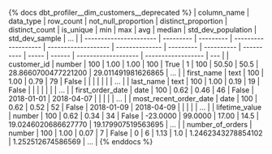 {% docs dbt_profiler__dim_customers__deprecated  %}
| column_name            | data_type | row_count | not_null_proportion | distinct_proportion | distinct_count | is_unique | min        | max        |   avg | median |  std_dev_population |     std_dev_sample | ... |
| ---------------------- | --------- | --------- | ------------------- | ------------------- | -------------- | --------- | ---------- | ---------- | ----- | ------ | ------------------- | ------------------ | --- |
| customer_id            | number    |       100 |                1.00 |                1.00 |            100 |      True | 1          | 100        | 50.50 |   50.5 | 28.8660700477221200 | 29.011491981626865 | ... |
| first_name             | text      |       100 |                1.00 |                0.79 |             79 |     False |            |            |       |        |                     |                    | ... |
| last_name              | text      |       100 |                1.00 |                0.19 |             19 |     False |            |            |       |        |                     |                    | ... |
| first_order_date       | date      |       100 |                0.62 |                0.46 |             46 |     False | 2018-01-01 | 2018-04-07 |       |        |                     |                    | ... |
| most_recent_order_date | date      |       100 |                0.62 |                0.52 |             52 |     False | 2018-01-09 | 2018-04-09 |       |        |                     |                    | ... |
| lifetime_value         | number    |       100 |                0.62 |                0.34 |             34 |     False | -23.0000   | 99.0000    | 17.00 |   14.5 | 19.0246020686627770 | 19.179907519563695 | ... |
| number_of_orders       | number    |       100 |                1.00 |                0.07 |              7 |     False | 0          | 6          |  1.13 |    1.0 |  1.2462343278854102 |  1.252512674586569 | ... |
{% enddocs %}

